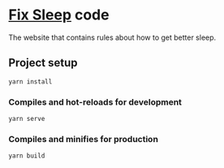 # [Fix Sleep](https://fixsleep.link) code

The website that contains rules about how to get better sleep.

## Project setup

```
yarn install
```

### Compiles and hot-reloads for development

```
yarn serve
```

### Compiles and minifies for production

```
yarn build
```
